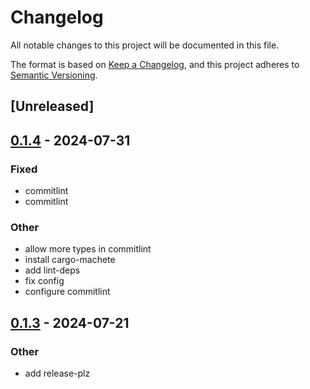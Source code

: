 # Changelog
All notable changes to this project will be documented in this file.

The format is based on [Keep a Changelog](https://keepachangelog.com/en/1.0.0/),
and this project adheres to [Semantic Versioning](https://semver.org/spec/v2.0.0.html).

## [Unreleased]

## [0.1.4](https://github.com/DenisGorbachev/stub-macro/compare/v0.1.3...v0.1.4) - 2024-07-31

### Fixed
- commitlint
- commitlint

### Other
- allow more types in commitlint
- install cargo-machete
- add lint-deps
- fix config
- configure commitlint

## [0.1.3](https://github.com/DenisGorbachev/stub-macro/compare/v0.1.2...v0.1.3) - 2024-07-21

### Other
- add release-plz
